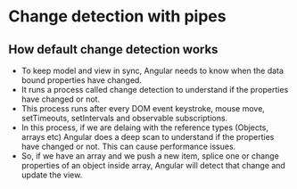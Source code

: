 # Change detection with pipes

## How default change detection works

- To keep model and view in sync, Angular needs to know when the data bound properties have changed.
- It runs a process called change detection to understand if the properties have changed or not.
- This process runs after every DOM event keystroke, mouse move, setTimeouts, setIntervals and observable subscriptions.
- In this process, if we are delaing with the reference types (Objects, arrays etc) Angular does a deep scan to understand if
  the properties have changed or not. This can cause performance issues.
- So, if we have an array and we push a new item, splice one or change properties of an object inside array, Angular will
  detect that change and update the view.
